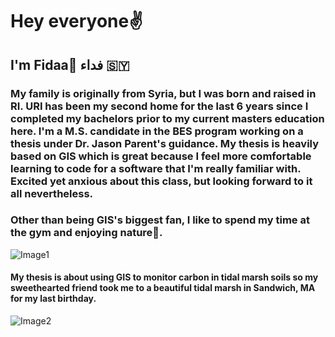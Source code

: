 # Hey everyone✌️
##  I'm Fidaa🤎 فداء 🇸🇾
### My family is originally from Syria, but I was born and raised in RI. URI has been my second home for the last 6 years since I completed my bachelors prior to   my current masters education here. I'm a M.S. candidate in the BES program working on a thesis under Dr. Jason Parent's guidance. My thesis is heavily based on GIS  which is great because I feel more comfortable learning to code for a software that I'm really familiar with. Excited yet anxious about this class, but looking forward to it all nevertheless. 

### Other than being GIS's biggest fan, I like to spend my time at the gym and enjoying nature🌄.

![Image1](https://drscdn.500px.org/photo/1043677819/m%3D900/v2?sig=26f1c454f3a0879bbb1e6102e52589f90d33bdf43f6c814ee7a48cd4579a166e) 
#### My thesis is about using GIS to monitor carbon in tidal marsh soils so my sweethearted friend took me to a beautiful tidal marsh in Sandwich, MA for my last birthday. 
![Image2](https://drscdn.500px.org/photo/1043677577/m%3D900/v2?sig=b3ab870f1fd369b4b06671b9ef66c2b15fb27896d5b8858137ba233d425fd3ba)



